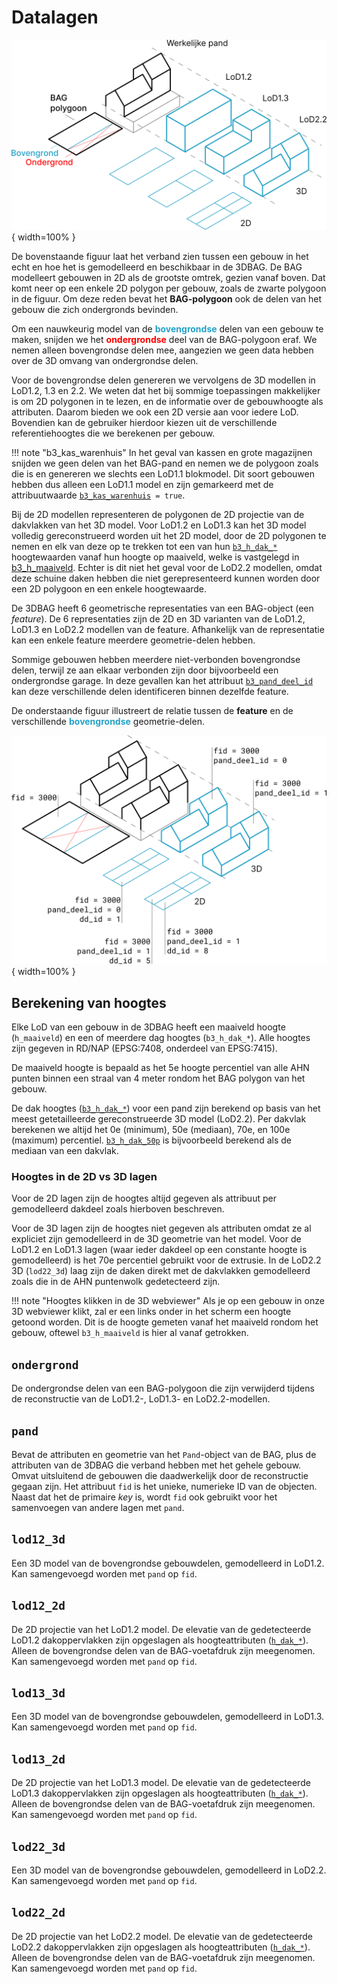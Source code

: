 # Datalagen

![3dbag_layers](../images/3d_bag_layers_nl.png){ width=100% }

De bovenstaande figuur laat het verband zien tussen een gebouw in het echt en hoe het is gemodelleerd en beschikbaar in de 3DBAG. De BAG modelleert gebouwen in 2D als de grootste omtrek, gezien vanaf boven. Dat komt neer op een enkele 2D polygon per gebouw, zoals de zwarte polygoon in de figuur. Om deze reden bevat het **BAG-polygoon** ook de delen van het gebouw die zich ondergronds bevinden.

Om een nauwkeurig model van de <span style="color:#24a1c8ff">**bovengrondse**</span> delen van een gebouw te maken, snijden we het <span style="color:#ff0000ff">**ondergrondse**</span> deel van de BAG-polygoon eraf. We nemen alleen bovengrondse delen mee, aangezien we geen data hebben over de 3D omvang van ondergrondse delen.

Voor de bovengrondse delen genereren we vervolgens de 3D modellen in LoD1.2, 1.3 en 2.2. We weten dat het bij sommige toepassingen makkelijker is om 2D polygonen in te lezen, en de informatie over de gebouwhoogte als attributen. Daarom bieden we ook een 2D versie aan voor iedere LoD. Bovendien kan de gebruiker hierdoor kiezen uit de verschillende referentiehoogtes die we berekenen per gebouw.

!!! note "b3_kas_warenhuis"
    In het geval van kassen en grote magazijnen snijden we geen delen van het BAG-pand en nemen we de polygoon zoals die is en genereren we slechts een LoD1.1 blokmodel. Dit soort gebouwen hebben dus alleen een LoD1.1 model en zijn gemarkeerd met de attribuutwaarde [`b3_kas_warenhuis`](attributes.md#b3_kas_warenhuis)` = true`.

Bij de 2D modellen representeren de polygonen de 2D projectie van de dakvlakken van het 3D model. Voor LoD1.2 en LoD1.3 kan het 3D model volledig gereconstrueerd worden uit het 2D model, door de 2D polygonen te nemen en elk van deze op te trekken tot een van hun [`b3_h_dak_*`](attributes.md#b3_h_dak_50p) hoogtewaarden vanaf hun hoogte op maaiveld, welke is vastgelegd in [b3_h_maaiveld](attributes.md#b3_h_maaiveld). Echter is dit niet het geval voor de LoD2.2 modellen, omdat deze schuine daken hebben die niet gerepresenteerd kunnen worden door een 2D polygoon en een enkele hoogtewaarde.

De 3DBAG heeft 6 geometrische representaties van een BAG-object (een *feature*). De 6 representaties zijn de 2D en 3D varianten van de LoD1.2, LoD1.3 en LoD2.2 modellen van de feature. Afhankelijk van de representatie kan een enkele feature meerdere geometrie-delen hebben.

Sommige gebouwen hebben meerdere niet-verbonden bovengrondse delen, terwijl ze aan elkaar verbonden zijn door bijvoorbeeld een ondergrondse garage. In deze gevallen kan het attribuut [`b3_pand_deel_id`](attributes.md#b3_pand_deel_id) kan deze verschillende delen identificeren binnen dezelfde feature.

De onderstaande figuur illustreert de relatie tussen de **feature** en de verschillende <span style="color:#24a1c8ff">**bovengrondse**</span> geometrie-delen.

![3dbag_ref](../../../images_common/3d_bag_layers_reference.png){ width=100% }

## Berekening van hoogtes

Elke LoD van een gebouw in de 3DBAG heeft een maaiveld hoogte (`h_maaiveld`) en een of meerdere dag hoogtes (`b3_h_dak_*`). Alle hoogtes zijn gegeven in  RD/NAP (EPSG:7408, onderdeel van EPSG:7415).

De maaiveld hoogte is bepaald as het 5e hoogte percentiel van alle AHN punten binnen een straal van 4 meter rondom het BAG polygon van het gebouw.

De dak hoogtes ([`b3_h_dak_*`](attributes.md#b3_h_dak_50p)) voor een pand zijn berekend op basis van het meest getetailleerde gereconstrueerde 3D model (LoD2.2). Per dakvlak berekenen we altijd het 0e (minimum), 50e (mediaan), 70e, en 100e (maximum)  percentiel. [`b3_h_dak_50p`](attributes.md#b3_h_dak_50p) is bijvoorbeeld berekend als de mediaan van een dakvlak.

### Hoogtes in de 2D vs 3D lagen
Voor de 2D lagen zijn de hoogtes altijd gegeven als attribuut per gemodelleerd dakdeel zoals hierboven beschreven.

Voor de 3D lagen zijn de hoogtes niet gegeven als attributen omdat ze al expliciet zijn gemodelleerd in de 3D geometrie van het model. Voor de LoD1.2 en LoD1.3 lagen (waar ieder dakdeel op een constante hoogte is gemodelleerd) is het 70e percentiel gebruikt voor de extrusie.  In de LoD2.2 3D (`lod22_3d`) laag zijn de daken direkt met de dakvlakken gemodelleerd zoals die in de AHN puntenwolk gedetecteerd zijn.

!!! note "Hoogtes klikken in de 3D webviewer"
    Als je op een gebouw in onze 3D webviewer klikt, zal er een links onder in het scherm een hoogte getoond worden. Dit is de hoogte gemeten vanaf het maaiveld rondom het gebouw, oftewel `b3_h_maaiveld` is hier al vanaf getrokken.

<!-- start layers (DO NOT REMOVE THIS MARKER AND DO NOT EDIT THE TEXT BELOW. SEE README.) -->
## `ondergrond`

De ondergrondse delen van een BAG-polygoon die zijn verwijderd tijdens de reconstructie van de LoD1.2-, LoD1.3- en LoD2.2-modellen.


## `pand`

Bevat de attributen en geometrie van het `Pand`-object van de BAG, plus de attributen van de 3DBAG die verband hebben met het gehele gebouw. Omvat uitsluitend de gebouwen die daadwerkelijk door de reconstructie gegaan zijn. Het attribuut `fid` is het unieke, numerieke ID van de objecten. Naast dat het de primaire *key* is, wordt `fid` ook gebruikt voor het samenvoegen van andere lagen met `pand`.


## `lod12_3d`

Een 3D model van de bovengrondse gebouwdelen, gemodelleerd in LoD1.2. Kan samengevoegd worden met `pand` op `fid`.


## `lod12_2d`

De 2D projectie van het LoD1.2 model. De elevatie van de gedetecteerde LoD1.2 dakoppervlakken zijn opgeslagen als hoogteattributen ([`h_dak_*`](attributes.md#h_dak_50p)). Alleen de bovengrondse delen van de BAG-voetafdruk zijn meegenomen. Kan samengevoegd worden met `pand` op `fid`.


## `lod13_3d`

Een 3D model van de bovengrondse gebouwdelen, gemodelleerd in LoD1.3. Kan samengevoegd worden met `pand` op `fid`.


## `lod13_2d`

De 2D projectie van het LoD1.3 model. De elevatie van de gedetecteerde LoD1.3 dakoppervlakken zijn opgeslagen als hoogteattributen ([`h_dak_*`](attributes.md#h_dak_50p)). Alleen de bovengrondse delen van de BAG-voetafdruk zijn meegenomen. Kan samengevoegd worden met `pand` op `fid`.


## `lod22_3d`

Een 3D model van de bovengrondse gebouwdelen, gemodelleerd in LoD2.2. Kan samengevoegd worden met `pand` op `fid`.


## `lod22_2d`

De 2D projectie van het LoD2.2 model. De elevatie van de gedetecteerde LoD2.2 dakoppervlakken zijn opgeslagen als hoogteattributen ([`h_dak_*`](attributes.md#h_dak_50p)). Alleen de bovengrondse delen van de BAG-voetafdruk zijn meegenomen. Kan samengevoegd worden met `pand` op `fid`.

<!-- end layers (DO NOT REMOVE THIS MARKER) -->
